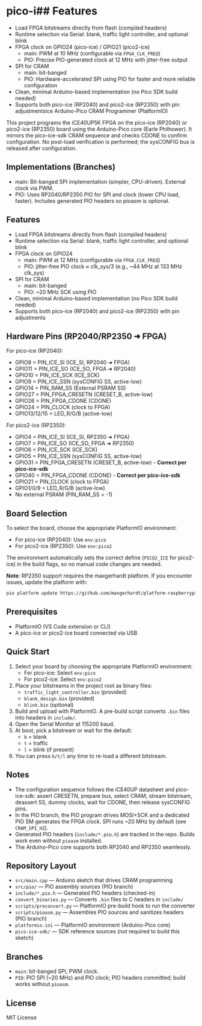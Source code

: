# pico-i## Features
- Load FPGA bitstreams directly from flash (compiled headers)
- Runtime selection via Serial: blank, traffic light controller, and optional blink
- FPGA clock on GPIO24 (pico-ice) / GPIO21 (pico2-ice)
  - main: PWM at 10 MHz (configurable via `FPGA_CLK_FREQ`)
  - PIO: Precise PIO-generated clock at 12 MHz with jitter-free output
- SPI for CRAM
  - main: bit-banged
  - PIO: Hardware-accelerated SPI using PIO for faster and more reliable configuration
- Clean, minimal Arduino-based implementation (no Pico SDK build needed)
- Supports both pico-ice (RP2040) and pico2-ice (RP2350) with pin adjustmentsice Arduino-Pico CRAM Programmer (PlatformIO)

This project programs the iCE40UP5K FPGA on the pico-ice (RP2040) or pico2-ice (RP2350) board using the Arduino-Pico core (Earle Philhower). It mirrors the pico-ice-sdk CRAM sequence and checks CDONE to confirm configuration. No post-load verification is performed; the sysCONFIG bus is released after configuration.

## Implementations (Branches)
- main: Bit-banged SPI implementation (simpler, CPU-driven). External clock via PWM.
- PIO: Uses RP2040/RP2350 PIO for SPI and clock (lower CPU load, faster). Includes generated PIO headers so pioasm is optional.

## Features
- Load FPGA bitstreams directly from flash (compiled headers)
- Runtime selection via Serial: blank, traffic light controller, and optional blink
- FPGA clock on GPIO24
  - main: PWM at 12 MHz (configurable via `FPGA_CLK_FREQ`)
  - PIO: jitter-free PIO clock ≈ clk_sys/3 (e.g., ~44 MHz at 133 MHz clk_sys)
- SPI for CRAM
  - main: bit-banged
  - PIO: ~20 MHz SCK using PIO
- Clean, minimal Arduino-based implementation (no Pico SDK build needed)
- Supports both pico-ice (RP2040) and pico2-ice (RP2350) with pin adjustments

## Hardware Pins (RP2040/RP2350 ➜ FPGA)
For pico-ice (RP2040):
- GPIO8  = PIN_ICE_SI  (ICE_SI, RP2040 ➜ FPGA)
- GPIO11 = PIN_ICE_SO  (ICE_SO, FPGA ➜ RP2040)
- GPIO10 = PIN_ICE_SCK (ICE_SCK)
- GPIO9  = PIN_ICE_SSN (sysCONFIG SS, active-low)
- GPIO14 = PIN_RAM_SS  (External PSRAM SS)
- GPIO27 = PIN_FPGA_CRESETN (CRESET_B, active-low)
- GPIO26 = PIN_FPGA_CDONE (CDONE)
- GPIO24 = PIN_CLOCK (clock to FPGA)
- GPIO13/12/15 = LED_R/G/B (active-low)

For pico2-ice (RP2350):
- GPIO4  = PIN_ICE_SI  (ICE_SI, RP2350 ➜ FPGA)
- GPIO7  = PIN_ICE_SO  (ICE_SO, FPGA ➜ RP2350)
- GPIO6  = PIN_ICE_SCK (ICE_SCK)
- GPIO5  = PIN_ICE_SSN (sysCONFIG SS, active-low)
- GPIO31 = PIN_FPGA_CRESETN (CRESET_B, active-low) - **Correct per pico-ice-sdk**
- GPIO40 = PIN_FPGA_CDONE (CDONE) - **Correct per pico-ice-sdk**
- GPIO21 = PIN_CLOCK (clock to FPGA)
- GPIO1/0/9 = LED_R/G/B (active-low)
- No external PSRAM (PIN_RAM_SS = -1)

## Board Selection
To select the board, choose the appropriate PlatformIO environment:
- For pico-ice (RP2040): Use `env:pico`
- For pico2-ice (RP2350): Use `env:pico2`

The environment automatically sets the correct define (`PICO2_ICE` for pico2-ice) in the build flags, so no manual code changes are needed.

**Note**: RP2350 support requires the maxgerhardt platform. If you encounter issues, update the platform with:
```bash
pio platform update https://github.com/maxgerhardt/platform-raspberrypi.git
```

## Prerequisites
- PlatformIO (VS Code extension or CLI)
- A pico-ice or pico2-ice board connected via USB

## Quick Start
1. Select your board by choosing the appropriate PlatformIO environment:
   - For pico-ice: Select `env:pico`
   - For pico2-ice: Select `env:pico2`
2. Place your bitstreams in the project root as binary files:
   - `traffic_light_controller.bin` (provided)
   - `blank_design.bin` (provided)
   - `blink.bin` (optional)
3. Build and upload with PlatformIO. A pre-build script converts `.bin` files into headers in `include/`.
4. Open the Serial Monitor at 115200 baud.
5. At boot, pick a bitstream or wait for the default:
   - `b` = blank
   - `t` = traffic
   - `l` = blink (if present)
6. You can press `b/t/l` any time to re-load a different bitstream.

## Notes
- The configuration sequence follows the iCE40UP datasheet and pico-ice-sdk: assert CRESETN, prepare bus, select CRAM, stream bitstream, deassert SS, dummy clocks, wait for CDONE, then release sysCONFIG pins.
- In the PIO branch, the PIO program drives MOSI+SCK and a dedicated PIO SM generates the FPGA clock. SPI runs ~20 MHz by default (see `CRAM_SPI_HZ`).
- Generated PIO headers (`include/*.pio.h`) are tracked in the repo. Builds work even without `pioasm` installed.
- The Arduino-Pico core supports both RP2040 and RP2350 seamlessly.

## Repository Layout
- `src/main.cpp` — Arduino sketch that drives CRAM programming
- `src/pio/` — PIO assembly sources (PIO branch)
- `include/*.pio.h` — Generated PIO headers (checked-in)
- `convert_binaries.py` — Converts `.bin` files to C headers in `include/`
- `scripts/preconvert.py` — PlatformIO pre-build hook to run the converter
- `scripts/pioasm.py` — Assembles PIO sources and sanitizes headers (PIO branch)
- `platformio.ini` — PlatformIO environment (Arduino-Pico core)
- `pico-ice-sdk/` — SDK reference sources (not required to build this sketch)

## Branches
- `main`: bit-banged SPI, PWM clock.
- `PIO`: PIO SPI (~20 MHz) and PIO clock; PIO headers committed; build works without `pioasm`.

## License
MIT License
